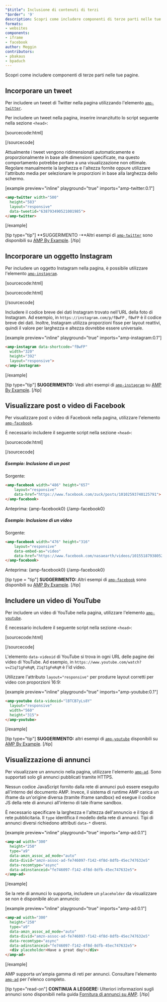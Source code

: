 ```yaml
---
"$title": Inclusione di contenuti di terzi
"$order": '9'
description: Scopri come includere componenti di terze parti nelle tue pagine ...
formats:
- websites
components:
- iframe
- facebook
author: Meggin
contributors:
- pbakaus
- bpaduch
---
```


Scopri come includere componenti di terze parti nelle tue pagine.

## Incorporare un tweet

Per includere un tweet di Twitter nella pagina utilizzando l'elemento [`amp-twitter`](../../../../documentation/components/reference/amp-twitter.md).

Per includere un tweet nella pagina, inserire innanzitutto lo script seguente nella sezione `<head>`:

[sourcecode:html]
<script async custom-element="amp-twitter"
  src="https://cdn.ampproject.org/v0/amp-twitter-0.1.js"></script>
[/sourcecode]

Attualmente i tweet vengono ridimensionati automaticamente e proporzionalmente in base alle dimensioni specificate, ma questo comportamento potrebbe portare a una visualizzazione non ottimale. Regolare manualmente la larghezza e l'altezza fornite oppure utilizzare l'attributo media per selezionare le proporzioni in base alla larghezza dello schermo.

[example preview="inline" playground="true" imports="amp-twitter:0.1"]
```html
<amp-twitter width="500"
  height="583"
  layout="responsive"
  data-tweetid="638793490521001985">
</amp-twitter>
```
[/example]

[tip type="tip"] **SUGGERIMENTO -**Altri esempi di [`amp-twitter`](../../../../documentation/components/reference/amp-twitter.md) sono disponibili su [AMP By Example](../../../../documentation/examples/documentation/amp-twitter.html). [/tip]

## Incorporare un oggetto Instagram

Per includere un oggetto Instagram nella pagina, è possibile utilizzare l'elemento [`amp-instagram`](../../../../documentation/components/reference/amp-instagram.md).

[sourcecode:html]

[sourcecode:html]
<script async custom-element="amp-instagram"
  src="https://cdn.ampproject.org/v0/amp-instagram-0.1.js"></script>
[/sourcecode]

Includere il codice breve dei dati Instagram trovato nell'URL della foto di Instagram. Ad esempio, in `https://instagram.com/p/fBwFP` , `fBwFP` è il codice breve dei dati. Inoltre, Instagram utilizza proporzioni fisse per layout reattivi, quindi il valore per larghezza e altezza dovrebbe essere universale.

[example preview="inline" playground="true" imports="amp-instagram:0.1"]
```html
<amp-instagram data-shortcode="fBwFP"
  width="320"
  height="392"
  layout="responsive">
</amp-instagram>
```
[/example]

[tip type="tip"] **SUGGERIMENTO:** Vedi altri esempi di [`amp-instagram`](../../../../documentation/components/reference/amp-instagram.md) su [AMP By Example](../../../../documentation/examples/documentation/amp-instagram.html). [/tip]

## Visualizzare post o video di Facebook

Per visualizzare post o video di Facebook nella pagina, utilizzare l'elemento [`amp-facebook`](../../../../documentation/components/reference/amp-facebook.md).

È necessario includere il seguente script nella sezione `<head>`:

[sourcecode:html]
<script async custom-element="amp-facebook"
  src="https://cdn.ampproject.org/v0/amp-facebook-0.1.js"></script>
[/sourcecode]

##### Esempio: Inclusione di un post

Sorgente:

```html
<amp-facebook width="486" height="657"
    layout="responsive"
    data-href="https://www.facebook.com/zuck/posts/10102593740125791">
</amp-facebook>
```

Anteprima: {amp-facebook0} {/amp-facebook0}

##### Esempio: Inclusione di un video

Sorgente:

```html
<amp-facebook width="476" height="316"
    layout="responsive"
    data-embed-as="video"
    data-href="https://www.facebook.com/nasaearth/videos/10155187938052139">
</amp-facebook>
```

Anteprima: {amp-facebook0} {/amp-facebook0}

[tip type = "tip"] **SUGGERIMENTO:** Altri esempi di [`amp-facebook`](../../../../documentation/components/reference/amp-facebook.md) sono disponibili su [AMP By Example](../../../../documentation/examples/documentation/amp-facebook.html). [/tip]

## Includere un video di YouTube

Per includere un video di YouTube nella pagina, utilizzare l'elemento [`amp-youtube`](../../../../documentation/components/reference/amp-youtube.md).

È necessario includere il seguente script nella sezione `<head>`:

[sourcecode:html]
<script async custom-element="amp-youtube"
  src="https://cdn.ampproject.org/v0/amp-youtube-0.1.js"></script>
[/sourcecode]

L'elemento `data-videoid` di YouTube si trova in ogni URL delle pagine dei video di YouTube. Ad esempio, in `https://www.youtube.com/watch?v=Z1q71gFeRqM`, `Z1q71gFeRqM` è l'id video.

Utilizzare l'attributo `layout="responsive"` per produrre layout corretti per video con proporzioni 16:9:

[example preview="inline" playground="true" imports="amp-youtube:0.1"]
```html
<amp-youtube data-videoid="lBTCB7yLs8Y"
  layout="responsive"
  width="560"
  height="315">
</amp-youtube>
```
[/example]

[tip type="tip"] **SUGGERIMENTO:** altri esempi di [`amp-youtube`](../../../../documentation/components/reference/amp-youtube.md) disponibili su [AMP By Example](../../../../documentation/examples/documentation/amp-youtube.html). [/tip]

## Visualizzazione di annunci

Per visualizzare un annuncio nella pagina, utilizzare l'elemento [`amp-ad`](../../../../documentation/components/reference/amp-ad.md). Sono supportati solo gli annunci pubblicati tramite HTTPS.

Nessun codice JavaScript fornito dalla rete di annunci può essere eseguito all'interno del documento AMP. Invece, il sistema di runtime AMP carica un iframe da un'origine diversa (tramite iframe sandbox) ed esegue il codice JS della rete di annunci all'interno di tale iframe sandbox.

È necessario specificare la larghezza e l'altezza dell'annuncio e il tipo di rete pubblicitaria. Il `type` identifica il modello della rete di annunci. Tipi di annunci diversi richiedono attributi `data-*` diversi.

[example preview="inline" playground="true" imports="amp-ad:0.1"]
```html
<amp-ad width="300"
  height="250"
  type="a9"
  data-amzn_assoc_ad_mode="auto"
  data-divid="amzn-assoc-ad-fe746097-f142-4f8d-8dfb-45ec747632e5"
  data-recomtype="async"
  data-adinstanceid="fe746097-f142-4f8d-8dfb-45ec747632e5">
</amp-ad>
```
[/example]

Se la rete di annunci lo supporta, includere un `placeholder` da visualizzare se non è disponibile alcun annuncio:

[example preview="inline" playground="true" imports="amp-ad:0.1"]
```html
<amp-ad width="300"
  height="250"
  type="a9"
  data-amzn_assoc_ad_mode="auto"
  data-divid="amzn-assoc-ad-fe746097-f142-4f8d-8dfb-45ec747632e5"
  data-recomtype="async"
  data-adinstanceid="fe746097-f142-4f8d-8dfb-45ec747632e5">
  <div placeholder>Have a great day!</div>
</amp-ad>
```
[/example]

AMP supporta un'ampia gamma di reti per annunci. Consultare l'elemento [`amp-ad`](../../../../documentation/components/reference/amp-ad.md) per l'elenco completo.

[tip type="read-on"] **CONTINUA A LEGGERE:** Ulteriori informazioni sugli annunci sono disponibili nella guida [Fornitura di annunci su AMP](../../../../documentation/guides-and-tutorials/develop/monetization/index.md). [/tip]
